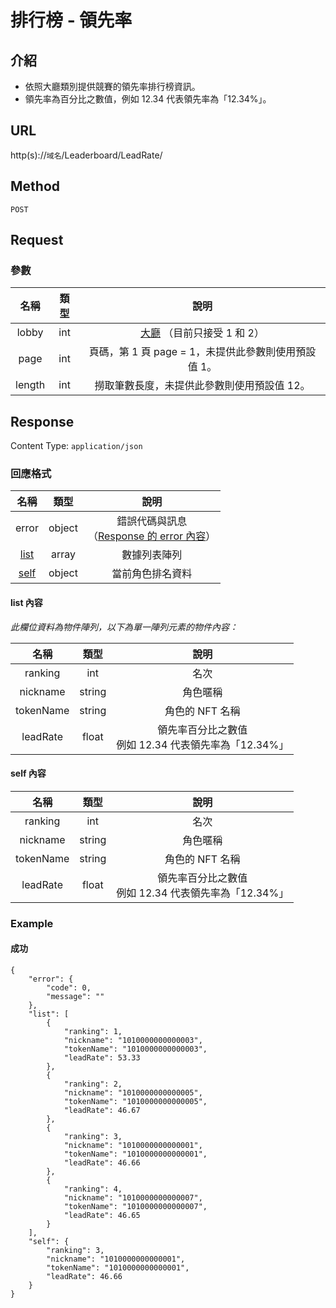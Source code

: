 # 排行榜 - 領先率

## 介紹

- 依照大廳類別提供競賽的領先率排行榜資訊。
- 領先率為百分比之數值，例如 12.34 代表領先率為「12.34%」。

## URL

http(s)://`域名`/Leaderboard/LeadRate/

## Method

`POST`

## Request

### 參數

| 名稱 | 類型 | 說明 |
|:-:|:-:|:-:|
| lobby | int | [大廳](../codes/race.md#lobby) （目前只接受 1 和 2） |
| page | int | 頁碼，第 1 頁 page = 1，未提供此參數則使用預設值 1。 |
| length | int | 撈取筆數長度，未提供此參數則使用預設值 12。 |

## Response

Content Type: `application/json`

### 回應格式

| 名稱 | 類型 | 說明 |
|:-:|:-:|:-:|
| error | object | 錯誤代碼與訊息<br>（[Response 的 error 內容](../response.md#error)） |
| [list](#list) | array | 數據列表陣列 |
| [self](#self) | object | 當前角色排名資料 |

#### <span id="list"> list 內容</span>

_此欄位資料為物件陣列，以下為單一陣列元素的物件內容：_

| 名稱 | 類型 | 說明 |
|:-:|:-:|:-:|
| ranking | int | 名次 |
| nickname | string | 角色暱稱 |
| tokenName | string | 角色的 NFT 名稱 |
| leadRate | float | 領先率百分比之數值<br>例如 12.34 代表領先率為「12.34%」 |

#### <span id="self"> self 內容</span>

| 名稱 | 類型 | 說明 |
|:-:|:-:|:-:|
| ranking | int | 名次 |
| nickname | string | 角色暱稱 |
| tokenName | string | 角色的 NFT 名稱 |
| leadRate | float | 領先率百分比之數值<br>例如 12.34 代表領先率為「12.34%」 |


### Example

#### 成功

	{
	    "error": {
	        "code": 0,
	        "message": ""
	    },
	    "list": [
	        {
	            "ranking": 1,
	            "nickname": "1010000000000003",
	            "tokenName": "1010000000000003",
	            "leadRate": 53.33
	        },
	        {
	            "ranking": 2,
	            "nickname": "1010000000000005",
	            "tokenName": "1010000000000005",
	            "leadRate": 46.67
	        },
	        {
	            "ranking": 3,
	            "nickname": "1010000000000001",
	            "tokenName": "1010000000000001",
	            "leadRate": 46.66
	        },
	        {
	            "ranking": 4,
	            "nickname": "1010000000000007",
	            "tokenName": "1010000000000007",
	            "leadRate": 46.65
	        }
	    ],
	    "self": {
	        "ranking": 3,
	        "nickname": "1010000000000001",
	        "tokenName": "1010000000000001",
	        "leadRate": 46.66
	    }
	}